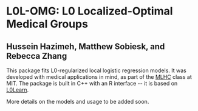 # L0L-OMG: L0 Localized-Optimal Medical Groups
## Hussein Hazimeh, Matthew Sobiesk, and Rebecca Zhang

This package fits L0-regularized local logistic regression models. It was developed with medical applications in mind, as part of the [MLHC](https://mlhc19mit.github.io) class at MIT. The package is built in C++ with an R interface -- it is based on [L0Learn](https://github.com/hazimehh/L0Learn).

More details on the models and usage to be added soon.
